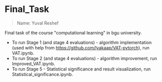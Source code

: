 # Final_Task

> Name: Yuval Reshef

Final task of the course "computational learning" in bgu university.

* To run Stage 1 (and stage 4 evaluations) - algorithm implementation (used with help from https://github.com/lyakaap/VAT-pytorch), run VAT.ipynb.
* To run Stage 2 (and stage 4 evaluations) - algorithm improvement, run Improved_VAT.ipynb.
* To run Stage 5 - Statistical significance and result visualization, run Statistical_significance.ipynb.

